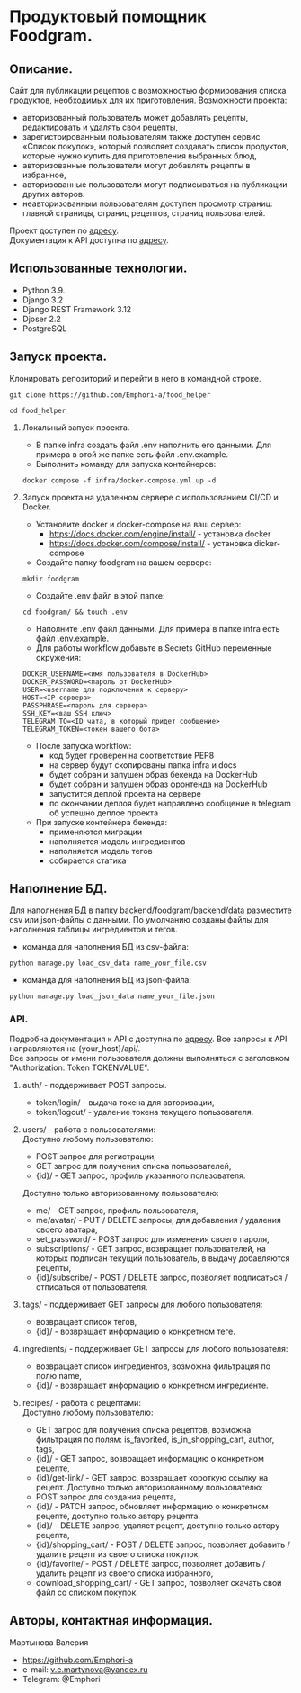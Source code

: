 # Продуктовый помощник Foodgram.

## Описание.
Сайт для публикации рецептов с возможностью формирования списка продуктов, необходимых для их приготовления. 
Возможности проекта:
- авторизованный пользователь может добавлять рецепты, редактировать и удалять свои рецепты,
- зарегистрированным пользователям также доступен сервис «Список покупок», который позволяет создавать список продуктов, которые нужно купить для приготовления выбранных блюд,
- авторизованные пользователи могут добавлять рецепты в избранное,
- авторизованные пользователи могут подписываться на публикации других авторов.
- неавторизованным пользователям доступен просмотр страниц: главной страницы, страниц рецептов, страниц пользователей.

Проект доступен по [адресу](https://yahwfobia.online/).  
Документация к API доступна по [адресу](https://yahwfobia.online/api/docs/).  

## Использованные технологии.
- Python 3.9.
- Django 3.2
- Django REST Framework 3.12
- Djoser 2.2
- PostgreSQL

## Запуск проекта.
Клонировать репозиторий и перейти в него в командной строке.
```
git clone https://github.com/Emphori-a/food_helper
```
```
cd food_helper
```

1. Локальный запуск проекта.
    - В папке infra создать файл .env наполнить его данными. Для примера в этой же папке есть файл .env.example.
    - Выполнить команду для запуска контейнеров:
    ```
    docker compose -f infra/docker-compose.yml up -d
    ```

2. Запуск проекта на удаленном сервере с использованием CI/CD и Docker.
    - Установите docker и docker-compose на ваш сервер:
        - https://docs.docker.com/engine/install/ - установка docker
        - https://docs.docker.com/compose/install/ - установка dicker-compose
    - Создайте папку foodgram на вашем сервере:
    ```
    mkdir foodgram
    ```
    - Создайте .env файл в этой папке:
    ```
    cd foodgram/ && touch .env
    ```
    - Наполните .env файл данными. Для примера в папке infra есть файл .env.example.
    - Для работы workflow добавьте в Secrets GitHub переменные окружения:
    ```
    DOCKER_USERNAME=<имя пользователя в DockerHub>
    DOCKER_PASSWORD=<пароль от DockerHub>
    USER=<username для подключения к серверу>
    HOST=<IP сервера>
    PASSPHRASE=<пароль для сервера>
    SSH_KEY=<ваш SSH ключ>
    TELEGRAM_TO=<ID чата, в который придет сообщение>
    TELEGRAM_TOKEN=<токен вашего бота>
    ```
    - После запуска workflow:
        - код будет проверен на соответствие PEP8
        - на сервер будут скопированы папка infra и docs
        - будет собран и запушен образ бекенда на DockerHub
        - будет собран и запушен образ фронтенда на DockerHub
        - запустится деплой проекта на сервере
        - по окончании деплоя будет направлено сообщение в telegram об успешно деплое проекта
    - При запуске контейнера бекенда:
        - применяются миграции
        - наполняется модель ингредиентов
        - наполняется модель тегов
        - собирается статика

## Наполнение БД.
Для наполнения БД в папку backend/foodgram/backend/data разместите csv или json-файлы с данными.
По умолчанию созданы файлы для наполнения таблицы ингредиентов и тегов.

- команда для наполнения БД из csv-файла:
```
python manage.py load_csv_data name_your_file.csv
```

- команда для наполнения БД из json-файла:
```
python manage.py load_json_data name_your_file.json
```

### API.
Подробна документация к API c доступна по [адресу](https://yahwfobia.online/api/docs/). 
Все запросы к API направляются на {your_host}/api/.  
Все запросы от имени пользователя должны выполняться с заголовком "Authorization: Token TOKENVALUE".

1. auth/ - поддерживает POST запросы.
    - token/login/ - выдача токена для авторизации,
    - token/logout/ - удаление токена текущего пользователя.

2. users/ - работа с пользователями:  
    Доступно любому пользователю:
    - POST запрос для регистрации,
    - GET запрос для получения списка пользователей,
    - {id}/ - GET запрос, профиль указанного пользователя.  

    Доступно только авторизованному пользователю:  
    - me/ - GET запрос, профиль пользователя,  
    - me/avatar/ - PUT / DELETE запросы, для добавления / удаления своего аватара,
    - set_password/ - POST запрос для изменения своего пароля,
    - subscriptions/ - GET запрос, возвращает пользователей, на которых подписан текущий пользователь, в выдачу добавляются рецепты,
    - {id}/subscribe/ - POST / DELETE запрос, позволяет подписаться / отписаться от пользователя.

3. tags/ - поддерживает GET запросы для любого пользователя:
    - возвращает список тегов,
    - {id}/ - возвращает информацию о конкретном теге.

4. ingredients/ - поддерживает GET запросы для любого пользователя:
    - возвращает список ингредиентов, возможна фильтрация по полю name,
    - {id}/ - возвращает информацию о конкретном ингредиенте.

5. recipes/ - работа с рецептами:  
    Доступно любому пользователю:
    - GET запрос для получения списка рецептов, возможна фильтрация по полям: is_favorited, is_in_shopping_cart, author, tags,
    - {id}/ - GET запрос, возвращает информацию о конкретном рецепте,
    - {id}/get-link/ - GET запрос, возвращает короткую ссылку на рецепт.
    Доступно только авторизованному пользователю:
    - POST запрос для создания рецепта,
    - {id}/ - PATCH запрос, обновляет информацию о конкретном рецепте, доступно только автору рецепта.
    - {id}/ - DELETE запрос, удаляет рецепт, доступно только автору рецепта,
    - {id}/shopping_cart/ - POST / DELETE запрос, позволяет добавить / удалить рецепт из своего списка покупок,
    - {id}/favorite/ - POST / DELETE запрос, позволяет добавить / удалить рецепт из своего списка избранного,
    - download_shopping_cart/ - GET запрос, позволяет скачать свой файл со списком покупок.

## Авторы, контактная информация.
Мартынова Валерия
* https://github.com/Emphori-a
* e-mail: v.e.martynova@yandex.ru
* Telegram: @Emphori

